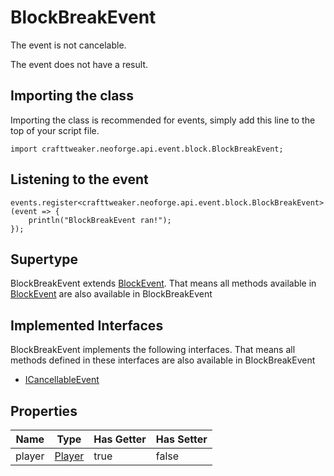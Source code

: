 # BlockBreakEvent

The event is not cancelable.

The event does not have a result.

## Importing the class

Importing the class is recommended for events, simply add this line to the top of your script file.
```zenscript
import crafttweaker.neoforge.api.event.block.BlockBreakEvent;
```


## Listening to the event

```zenscript
events.register<crafttweaker.neoforge.api.event.block.BlockBreakEvent>(event => {
    println("BlockBreakEvent ran!");
});
```


## Supertype

BlockBreakEvent extends [BlockEvent](/neoforge/api/event/block/BlockEvent). That means all methods available in [BlockEvent](/neoforge/api/event/block/BlockEvent) are also available in BlockBreakEvent

## Implemented Interfaces
BlockBreakEvent implements the following interfaces. That means all methods defined in these interfaces are also available in BlockBreakEvent

- [ICancellableEvent](/neoforge/api/event/ICancellableEvent)

## Properties

|  Name  |                       Type                       | Has Getter | Has Setter |
|--------|--------------------------------------------------|------------|------------|
| player | [Player](/vanilla/api/entity/type/player/Player) | true       | false      |

